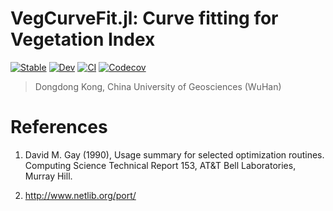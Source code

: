 # VegCurveFit.jl: Curve fitting for Vegetation Index 

[![Stable](https://img.shields.io/badge/docs-stable-blue.svg)](https://kongdd.github.io/nlminb.jl/stable)
[![Dev](https://img.shields.io/badge/docs-dev-blue.svg)](https://kongdd.github.io/nlminb.jl/dev)
[![CI](https://github.com/eco-hydro/VegCurveFit.jl/actions/workflows/CI.yml/badge.svg)](https://github.com/eco-hydro/VegCurveFit.jl/actions/workflows/CI.yml)
[![Codecov](https://codecov.io/gh/eco-hydro/VegCurveFit.jl/branch/master/graph/badge.svg)](https://codecov.io/gh/eco-hydro/VegCurveFit.jl/tree/master)

> Dongdong Kong, China University of Geosciences (WuHan)

# References

1. David M. Gay (1990), Usage summary for selected optimization routines.
   Computing Science Technical Report 153, AT&T Bell Laboratories, Murray Hill.

2. <http://www.netlib.org/port/>
